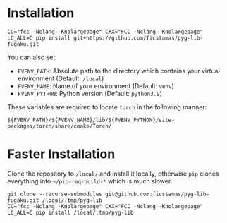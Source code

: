 # Installation

```shell
CC="fcc -Nclang -Knolargepage" CXX="FCC -Nclang -Knolargepage" LC_ALL=C pip install git+https://github.com/ficstamas/pyg-lib-fugaku.git
```

You can also set:
- `FVENV_PATH`: Absolute path to the directory which contains your virtual environment (Default: `/local`) 
- `FVENV_NAME`: Name of your environment (Default: `venv`)
- `FVENV_PYTHON`: Python version (Default: `python3.9`)

These variables are required to locate `torch` in the following manner:

```
${FVENV_PATH}/${FVENV_NAME}/lib/${FVENV_PYTHON}/site-packages/torch/share/cmake/Torch/
```

# Faster Installation

Clone the repository to `/local/` and install it locally, otherwise `pip` clones everything into `~/pip-req-build-*` which is much slower.

```shell
git clone --recurse-submodules git@github.com:ficstamas/pyg-lib-fugaku.git /local/.tmp/pyg-lib
CC="fcc -Nclang -Knolargepage" CXX="FCC -Nclang -Knolargepage" LC_ALL=C pip install /local/.tmp/pyg-lib
```